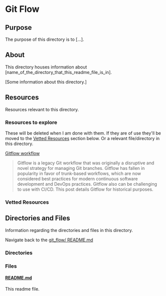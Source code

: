 # Git Flow

## Purpose

The purpose of this directory is to [...].

## About

This directory houses information about [name_of_the_directory_that_this_readme_file_is_in].

[Some information about this directory.]

## Resources

Resources relevant to this directory.

### Resources to explore

These will be deleted when I am done with them. If they are of use they'll be moved to the [Vetted Resources](#vetted-resources) section below. Or a relevant file/directory in this directory.

[Gitflow workflow](https://www.atlassian.com/git/tutorials/comparing-workflows/gitflow-workflow)

> Gitflow is a legacy Git workflow that was originally a disruptive and novel strategy for managing Git branches. Gitflow has fallen in popularity in favor of trunk-based workflows, which are now considered best practices for modern continuous software development and DevOps practices. Gitflow also can be challenging to use with CI/CD. This post details Gitflow for historical purposes.

### Vetted Resources

## Directories and Files

Information regarding the directories and files in this directory.

Navigate back to the [git_flow/ README.md](../README.md)

### Directories

<!-- #### [directory_name/](./path_to_directory)

[About_this_directory.]

[More_info_about_this_directory.]

The `directory_name/` [README.md](./directory_name/README.md) file. -->

### Files

<!-- #### [name_of_other_file_in_here.extension]()

[About_this_file.]

[More_info_about_this_file.] -->

#### [README.md](./README.md)

This readme file.
